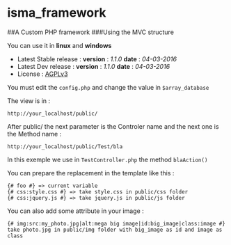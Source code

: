 # isma_framework
##A Custom PHP framework
###Using the MVC structure

You can use it in **linux** and **windows**

- Latest Stable release : **version** : *1.1.0* **date** : *04-03-2016*
- Latest Dev release : **version** : *1.1.0* **date** : *04-03-2016*
- License : [AGPLv3](http://www.gnu.org/licenses/agpl-3.0.fr.html)

You must edit the `config.php` and change the value in `$array_database`

The view is in :  

```
http://your_localhost/public/
```
  
After public/ the next parameter is the Controler name and the next one is the Method name :  
```
http://your_localhost/public/Test/bla
```
  
In this exemple we use in `TestController.php` the method `blaAction()`
  
You can prepare the replacement in the template like this :  
```
{# foo #} => current variable
{# css:style.css #} => take style.css in public/css folder
{# css:jquery.js #} => take jquery.js in public/js folder
```

You can also add some attribute in your image :  
```
{# img:src:my_photo.jpg|alt:mega big image|id:big_image|class:image #}
take photo.jpg in public/img folder with big_image as id and image as class
```